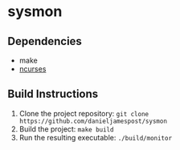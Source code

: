 # sysmon

## Dependencies
 * make
 * [ncurses](https://www.gnu.org/software/ncurses/) 

## Build Instructions

1. Clone the project repository: `git clone https://github.com/danieljamespost/sysmon`
2. Build the project: `make build`
3. Run the resulting executable: `./build/monitor`
